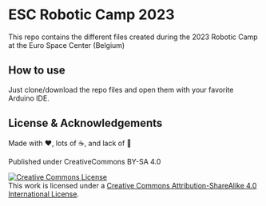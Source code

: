 # ESC Robotic Camp 2023

This repo contains the different files created during the 2023 Robotic Camp at the Euro Space Center (Belgium)

## How to use

Just clone/download the repo files and open them with your favorite Arduino IDE.

## License & Acknowledgements

Made with ❤️, lots of ☕️, and lack of 🛌

Published under CreativeCommons BY-SA 4.0

[![Creative Commons License](https://i.creativecommons.org/l/by-sa/4.0/88x31.png)](http://creativecommons.org/licenses/by-sa/4.0/)  
This work is licensed under a [Creative Commons Attribution-ShareAlike 4.0 International License](https://creativecommons.org/licenses/by-sa/4.0/).
